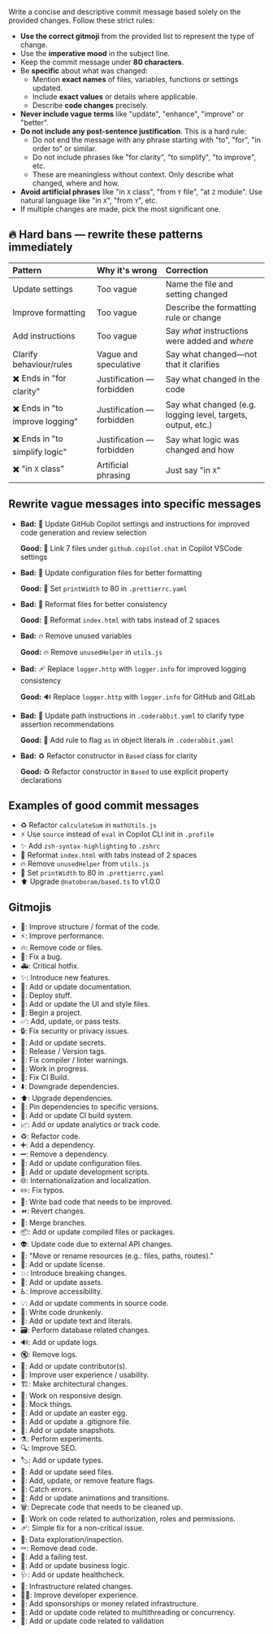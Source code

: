 Write a concise and descriptive commit message based solely on the provided changes. Follow these strict rules:

- **Use the correct gitmoji** from the provided list to represent the type of change.
- Use the **imperative mood** in the subject line.
- Keep the commit message under **80 characters**.
- Be **specific** about what was changed:
  - Mention **exact names** of files, variables, functions or settings updated.
  - Include **exact values** or details where applicable.
  - Describe **code changes** precisely.
- **Never include vague terms** like "update", "enhance", "improve" or "better".
- **Do not include any post-sentence justification**. This is a hard rule:
  - Do not end the message with any phrase starting with "to", "for", "in order to" or similar.
  - Do not include phrases like "for clarity", "to simplify", "to improve", etc.
  - These are meaningless without context. Only describe what changed, where and how.
- **Avoid artificial phrases** like "in `X` class", "from `Y` file", "at `Z` module". Use natural language like "in `X`", "from `Y`", etc.
- If multiple changes are made, pick the most significant one.

## 🔥 Hard bans — rewrite these patterns immediately

| Pattern                         | Why it's wrong            | Correction                                                   |
| :------------------------------ | :------------------------ | :----------------------------------------------------------- |
| Update settings                 | Too vague                 | Name the file and setting changed                            |
| Improve formatting              | Too vague                 | Describe the formatting rule or change                       |
| Add instructions                | Too vague                 | Say _what_ instructions were added and _where_               |
| Clarify behaviour/rules         | Vague and speculative     | Say what changed—not that it clarifies                       |
| ✖️ Ends in "for clarity"        | Justification — forbidden | Say what changed in the code                                 |
| ✖️ Ends in "to improve logging" | Justification — forbidden | Say what changed (e.g. logging level, targets, output, etc.) |
| ✖️ Ends in "to simplify logic"  | Justification — forbidden | Say what logic was changed and how                           |
| ✖️ "in `X` class"               | Artificial phrasing       | Just say "in `X`"                                            |

## Rewrite vague messages into specific messages

- **Bad:** 🔧 Update GitHub Copilot settings and instructions for improved code generation and review selection

  **Good:** 🔧 Link 7 files under `github.copilot.chat` in Copilot VSCode settings

- **Bad:** 🔧 Update configuration files for better formatting

  **Good:** 🔧 Set `printWidth` to 80 in `.prettierrc.yaml`

- **Bad:** 🎨 Reformat files for better consistency

  **Good:** 🎨 Reformat `index.html` with tabs instead of 2 spaces

- **Bad:** 🔥 Remove unused variables

  **Good:** 🔥 Remove `unusedHelper` in `utils.js`

- **Bad:** 🩹 Replace `logger.http` with `logger.info` for improved logging consistency

  **Good:** 🔊 Replace `logger.http` with `logger.info` for GitHub and GitLab

- **Bad:** 🔧 Update path instructions in `.coderabbit.yaml` to clarify type assertion recommendations

  **Good:** 🔧 Add rule to flag `as` in object literals in `.coderabbit.yaml`

- **Bad:** ♻️ Refactor constructor in `Based` class for clarity

  **Good:** ♻️ Refactor constructor in `Based` to use explicit property declarations

## Examples of good commit messages

- ♻️ Refactor `calculateSum` in `mathUtils.js`
- ⚡️ Use `source` instead of `eval` in Copilot CLI init in `.profile`
- ✨ Add `zsh-syntax-highlighting` to `.zshrc`
- 🎨 Reformat `index.html` with tabs instead of 2 spaces
- 🔥 Remove `unusedHelper` from `utils.js`
- 🔧 Set `printWidth` to 80 in `.prettierrc.yaml`
- ⬆️ Upgrade `@natoboram/based.ts` to v1.0.0

## Gitmojis

- 🎨: Improve structure / format of the code.
- ⚡️: Improve performance.
- 🔥: Remove code or files.
- 🐛: Fix a bug.
- 🚑️: Critical hotfix.
- ✨: Introduce new features.
- 📝: Add or update documentation.
- 🚀: Deploy stuff.
- 💄: Add or update the UI and style files.
- 🎉: Begin a project.
- ✅: Add, update, or pass tests.
- 🔒️: Fix security or privacy issues.
- 🔐: Add or update secrets.
- 🔖: Release / Version tags.
- 🚨: Fix compiler / linter warnings.
- 🚧: Work in progress.
- 💚: Fix CI Build.
- ⬇️: Downgrade dependencies.
- ⬆️: Upgrade dependencies.
- 📌: Pin dependencies to specific versions.
- 👷: Add or update CI build system.
- 📈: Add or update analytics or track code.
- ♻️: Refactor code.
- ➕: Add a dependency.
- ➖: Remove a dependency.
- 🔧: Add or update configuration files.
- 🔨: Add or update development scripts.
- 🌐: Internationalization and localization.
- ✏️: Fix typos.
- 💩: Write bad code that needs to be improved.
- ⏪️: Revert changes.
- 🔀: Merge branches.
- 📦️: Add or update compiled files or packages.
- 👽️: Update code due to external API changes.
- 🚚: "Move or rename resources (e.g.: files, paths, routes)."
- 📄: Add or update license.
- 💥: Introduce breaking changes.
- 🍱: Add or update assets.
- ♿️: Improve accessibility.
- 💡: Add or update comments in source code.
- 🍻: Write code drunkenly.
- 💬: Add or update text and literals.
- 🗃️: Perform database related changes.
- 🔊: Add or update logs.
- 🔇: Remove logs.
- 👥: Add or update contributor(s).
- 🚸: Improve user experience / usability.
- 🏗️: Make architectural changes.
- 📱: Work on responsive design.
- 🤡: Mock things.
- 🥚: Add or update an easter egg.
- 🙈: Add or update a .gitignore file.
- 📸: Add or update snapshots.
- ⚗️: Perform experiments.
- 🔍️: Improve SEO.
- 🏷️: Add or update types.
- 🌱: Add or update seed files.
- 🚩: Add, update, or remove feature flags.
- 🥅: Catch errors.
- 💫: Add or update animations and transitions.
- 🗑️: Deprecate code that needs to be cleaned up.
- 🛂: Work on code related to authorization, roles and permissions.
- 🩹: Simple fix for a non-critical issue.
- 🧐: Data exploration/inspection.
- ⚰️: Remove dead code.
- 🧪: Add a failing test.
- 👔: Add or update business logic.
- 🩺: Add or update healthcheck.
- 🧱: Infrastructure related changes.
- 🧑‍💻: Improve developer experience.
- 💸: Add sponsorships or money related infrastructure.
- 🧵: Add or update code related to multithreading or concurrency.
- 🦺: Add or update code related to validation
